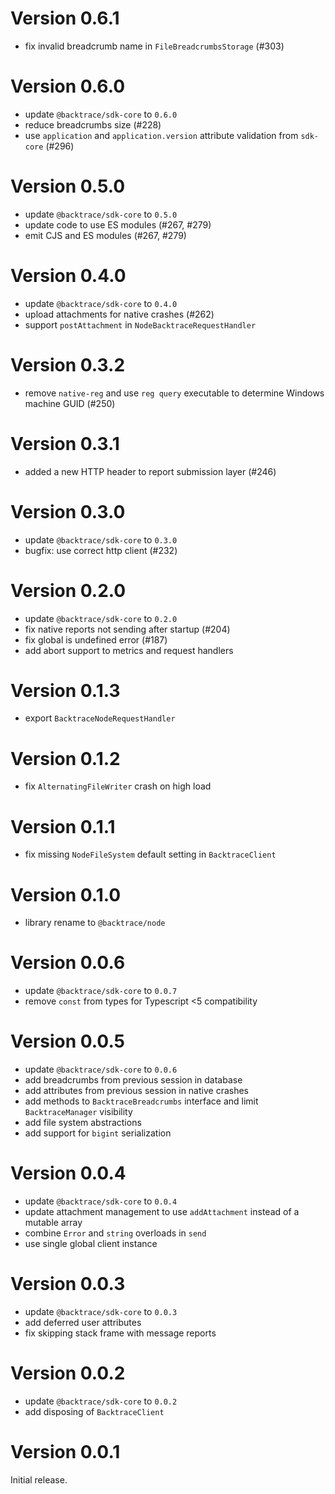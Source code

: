 # Version 0.6.1

-   fix invalid breadcrumb name in `FileBreadcrumbsStorage` (#303)

# Version 0.6.0

-   update `@backtrace/sdk-core` to `0.6.0`
-   reduce breadcrumbs size (#228)
-   use `application` and `application.version` attribute validation from `sdk-core` (#296)

# Version 0.5.0

-   update `@backtrace/sdk-core` to `0.5.0`
-   update code to use ES modules (#267, #279)
-   emit CJS and ES modules (#267, #279)

# Version 0.4.0

-   update `@backtrace/sdk-core` to `0.4.0`
-   upload attachments for native crashes (#262)
-   support `postAttachment` in `NodeBacktraceRequestHandler`

# Version 0.3.2

-   remove `native-reg` and use `reg query` executable to determine Windows machine GUID (#250)

# Version 0.3.1

-   added a new HTTP header to report submission layer (#246)

# Version 0.3.0

-   update `@backtrace/sdk-core` to `0.3.0`
-   bugfix: use correct http client (#232)

# Version 0.2.0

-   update `@backtrace/sdk-core` to `0.2.0`
-   fix native reports not sending after startup (#204)
-   fix global is undefined error (#187)
-   add abort support to metrics and request handlers

# Version 0.1.3

-   export `BacktraceNodeRequestHandler`

# Version 0.1.2

-   fix `AlternatingFileWriter` crash on high load

# Version 0.1.1

-   fix missing `NodeFileSystem` default setting in `BacktraceClient`

# Version 0.1.0

-   library rename to `@backtrace/node`

# Version 0.0.6

-   update `@backtrace/sdk-core` to `0.0.7`
-   remove `const` from types for Typescript <5 compatibility

# Version 0.0.5

-   update `@backtrace/sdk-core` to `0.0.6`
-   add breadcrumbs from previous session in database
-   add attributes from previous session in native crashes
-   add methods to `BacktraceBreadcrumbs` interface and limit `BacktraceManager` visibility
-   add file system abstractions
-   add support for `bigint` serialization

# Version 0.0.4

-   update `@backtrace/sdk-core` to `0.0.4`
-   update attachment management to use `addAttachment` instead of a mutable array
-   combine `Error` and `string` overloads in `send`
-   use single global client instance

# Version 0.0.3

-   update `@backtrace/sdk-core` to `0.0.3`
-   add deferred user attributes
-   fix skipping stack frame with message reports

# Version 0.0.2

-   update `@backtrace/sdk-core` to `0.0.2`
-   add disposing of `BacktraceClient`

# Version 0.0.1

Initial release.
